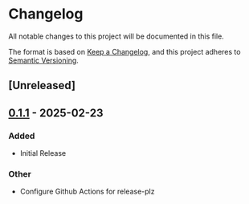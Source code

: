 # Changelog

All notable changes to this project will be documented in this file.

The format is based on [Keep a Changelog](https://keepachangelog.com/en/1.0.0/),
and this project adheres to [Semantic Versioning](https://semver.org/spec/v2.0.0.html).

## [Unreleased]

## [0.1.1](https://github.com/travipross/env2bws/compare/v0.1.0...v0.1.1) - 2025-02-23

### Added

- Initial Release

### Other

- Configure Github Actions for release-plz
